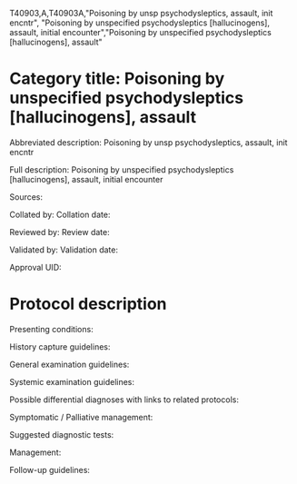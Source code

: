 T40903,A,T40903A,"Poisoning by unsp psychodysleptics, assault, init encntr", "Poisoning by unspecified psychodysleptics [hallucinogens], assault, initial encounter","Poisoning by unspecified psychodysleptics [hallucinogens], assault"
# Category title: Poisoning by unspecified psychodysleptics [hallucinogens], assault

Abbreviated description: Poisoning by unsp psychodysleptics, assault, init encntr

Full description: Poisoning by unspecified psychodysleptics [hallucinogens], assault, initial encounter

Sources:

Collated by:
Collation date:

Reviewed by:
Review date:

Validated by:
Validation date:

Approval UID:

# Protocol description

Presenting conditions:

History capture guidelines:

General examination guidelines:

Systemic examination guidelines:

Possible differential diagnoses with links to related protocols:

Symptomatic / Palliative management:

Suggested diagnostic tests:

Management:

Follow-up guidelines:
